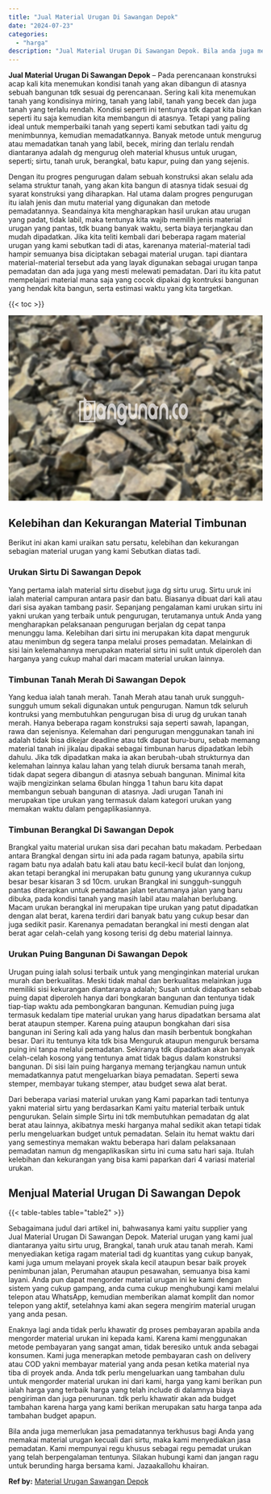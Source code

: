 ```yaml
---
title: "Jual Material Urugan Di Sawangan Depok"
date: "2024-07-23"
categories: 
  - "harga"
description: "Jual Material Urugan Di Sawangan Depok. Bila anda juga memerlukan jasa pemadatannya terkhusus bagi Anda yang memakai material urugan kecuali dari sirtu, maka..."
---
```


**Jual Material Urugan Di Sawangan Depok** – Pada perencanaan konstruksi acap kali kita menemukan kondisi tanah yang akan dibangun di atasnya sebuah bangunan tdk sesuai dg perencanaan. Sering kali kita menemukan tanah yang kondisinya miring, tanah yang labil, tanah yang becek dan juga tanah yang terlalu rendah. Kondisi seperti ini tentunya tdk dapat kita biarkan seperti itu saja kemudian kita membangun di atasnya. Tetapi yang paling ideal untuk memperbaiki tanah yang seperti kami sebutkan tadi yaitu dg menimbunnya, kemudian memadatkannya. Banyak metode untuk mengurug atau memadatkan tanah yang labil, becek, miring dan terlalu rendah diantaranya adalah dg mengurug oleh material khusus untuk urugan, seperti; sirtu, tanah uruk, berangkal, batu kapur, puing dan yang sejenis.

Dengan itu progres pengurugan dalam sebuah konstruksi akan selalu ada selama struktur tanah, yang akan kita bangun di atasnya tidak sesuai dg syarat konstruksi yang diharapkan. Hal utama dalam progres pengurugan itu ialah jenis dan mutu material yang digunakan dan metode pemadatannya. Seandainya kita mengharapkan hasil urukan atau urugan yang padat, tidak labil, maka tentunya kita wajib memilih jenis material urugan yang pantas, tdk buang banyak waktu, serta biaya terjangkau dan mudah dipadatkan. Jika kita teliti kembali dari beberapa ragam material urugan yang kami sebutkan tadi di atas, karenanya material-material tadi hampir semuanya bisa diciptakan sebagai material urugan. tapi diantara material-material tersebut ada yang layak digunakan sebagai urugan tanpa pemadatan dan ada juga yang mesti melewati pemadatan. Dari itu kita patut mempelajari material mana saja yang cocok dipakai dg kontruksi bangunan yang hendak kita bangun, serta estimasi waktu yang kita targetkan.

{{< toc >}}

![Jual Material Urugan Di Sawangan Depok](/images/jual-urugan-38.png)

## Kelebihan dan Kekurangan Material Timbunan

Berikut ini akan kami uraikan satu persatu, kelebihan dan kekurangan sebagian material urugan yang kami Sebutkan diatas tadi.

### Urukan Sirtu Di Sawangan Depok

Yang pertama ialah material sirtu disebut juga dg sirtu urug. Sirtu uruk ini ialah material campuran antara pasir dan batu. Biasanya dibuat dari kali atau dari sisa ayakan tambang pasir. Sepanjang pengalaman kami urukan sirtu ini yakni urukan yang terbaik untuk pengurugan, terutamanya untuk Anda yang mengharapkan pelaksanaan pengurugan berjalan dg cepat tanpa menunggu lama. Kelebihan dari sirtu ini merupakan kita dapat menguruk atau menimbun dg segera tanpa melalui proses pemadatan. Melainkan di sisi lain kelemahannya merupakan material sirtu ini sulit untuk diperoleh dan harganya yang cukup mahal dari macam material urukan lainnya.

### Timbunan Tanah Merah Di Sawangan Depok

Yang kedua ialah tanah merah. Tanah Merah atau tanah uruk sungguh-sungguh umum sekali digunakan untuk pengurugan. Namun tdk seluruh kontruksi yang membutuhkan pengurugan bisa di urug dg urukan tanah merah. Hanya beberapa ragam konstruksi saja seperti sawah, lapangan, rawa dan sejenisnya. Kelemahan dari pengurugan menggunakan tanah ini adalah tidak bisa dikejar deadline atau tdk dapat buru-buru, sebab memang material tanah ini jikalau dipakai sebagai timbunan harus dipadatkan lebih dahulu. Jika tdk dipadatkan maka ia akan berubah-ubah strukturnya dan kelemahan lainnya kalau lahan yang telah diuruk bersama tanah merah, tidak dapat segera dibangun di atasnya sebuah bangunan. Minimal kita wajib mengizinkan selama 6bulan hingga 1 tahun baru kita dapat membangun sebuah bangunan di atasnya. Jadi urugan Tanah ini merupakan tipe urukan yang termasuk dalam kategori urukan yang memakan waktu dalam pengaplikasiannya.

### Timbunan Berangkal Di Sawangan Depok

Brangkal yaitu material urukan sisa dari pecahan batu makadam. Perbedaan antara Brangkal dengan sirtu ini ada pada ragam batunya, apabila sirtu ragam batu nya adalah batu kali atau batu kecil-kecil bulat dan lonjong, akan tetapi berangkal ini merupakan batu gunung yang ukurannya cukup besar besar kisaran 3 sd 10cm. urukan Brangkal ini sungguh-sungguh pantas diterapkan untuk pemadatan jalan terutamanya jalan yang baru dibuka, pada kondisi tanah yang masih labil atau malahan berlubang. Macam urukan berangkal ini merupakan tipe urukan yang patut dipadatkan dengan alat berat, karena terdiri dari banyak batu yang cukup besar dan juga sedikit pasir. Karenanya pemadatan berangkal ini mesti dengan alat berat agar celah-celah yang kosong terisi dg debu material lainnya.

### Urukan Puing Bangunan Di Sawangan Depok

Urugan puing ialah solusi terbaik untuk yang menginginkan material urukan murah dan berkualitas. Meski tidak mahal dan berkualitas melainkan juga memiliki sisi kekurangan diantaranya adalah; Susah untuk didapatkan sebab puing dapat diperoleh hanya dari bongkaran bangunan dan tentunya tidak tiap-tiap waktu ada pembongkaran bangunan. Kemudian puing juga termasuk kedalam tipe material urukan yang harus dipadatkan bersama alat berat ataupun stemper. Karena puing ataupun bongkahan dari sisa bangunan ini Sering kali ada yang halus dan masih berbentuk bongkahan besar. Dari itu tentunya kita tdk bisa Menguruk ataupun menguruk bersama puing ini tanpa melalui pemadatan. Sekiranya tdk dipadatkan akan banyak celah-celah kosong yang tentunya amat tidak bagus dalam konstruksi bangunan. Di sisi lain puing harganya memang terjangkau namun untuk memadatkannya patut mengeluarkan biaya pemadatan. Seperti sewa stemper, membayar tukang stemper, atau budget sewa alat berat.

Dari beberapa variasi material urukan yang Kami paparkan tadi tentunya yakni material sirtu yang berdasarkan Kami yaitu material terbaik untuk pengurukan. Selain simple Sirtu ini tdk membutuhkan pemadatan dg alat berat atau lainnya, akibatnya meski harganya mahal sedikit akan tetapi tidak perlu mengeluarkan budget untuk pemadatan. Selain itu hemat waktu dari yang semestinya memakan waktu beberapa hari dalam pelaksanaan pemadatan namun dg mengaplikasikan sirtu ini cuma satu hari saja. Itulah kelebihan dan kekurangan yang bisa kami paparkan dari 4 variasi material urukan.

## Menjual Material Urugan Di Sawangan Depok

{{< table-tables table="table2" >}}

Sebagaimana judul dari artikel ini, bahwasanya kami yaitu supplier yang Jual Material Urugan Di Sawangan Depok. Material urugan yang kami jual diantaranya yaitu sirtu urug, Brangkal, tanah uruk atau tanah merah. Kami menyediakan ketiga ragam material tadi dg kuantitas yang cukup banyak, kami juga umum melayani proyek skala kecil ataupun besar baik proyek penimbunan jalan, Perumahan ataupun pesawahan, semuanya bisa kami layani. Anda pun dapat mengorder material urugan ini ke kami dengan sistem yang cukup gampang, anda cuma cukup menghubungi kami melalui telepon atau WhatsApp, kemudian memberikan alamat komplit dan nomor telepon yang aktif, setelahnya kami akan segera mengirim material urugan yang anda pesan.

Enaknya lagi anda tidak perlu khawatir dg proses pembayaran apabila anda mengorder material urukan ini kepada kami. Karena kami menggunakan metode pembayaran yang sangat aman, tidak beresiko untuk anda sebagai konsumen. Kami juga menerapkan metode pembayaran cash on delivery atau COD yakni membayar material yang anda pesan ketika material nya tiba di proyek anda. Anda tdk perlu mengeluarkan uang tambahan dulu untuk mengorder material urukan ini dari kami, harga yang kami berikan pun ialah harga yang terbaik harga yang telah include di dalamnya biaya pengiriman dan juga penurunan. tdk perlu khawatir akan ada budget tambahan karena harga yang kami berikan merupakan satu harga tanpa ada tambahan budget apapun.

Bila anda juga memerlukan jasa pemadatannya terkhusus bagi Anda yang memakai material urugan kecuali dari sirtu, maka kami menyediakan jasa pemadatan. Kami mempunyai regu khusus sebagai regu pemadat urukan yang telah berpengalaman tentunya. Silakan hubungi kami dan jangan ragu untuk berunding harga bersama kami. Jazaakallohu khairan.

**Ref by:** [Material Urugan Sawangan Depok](https://id.wikipedia.org/wiki/Material)
